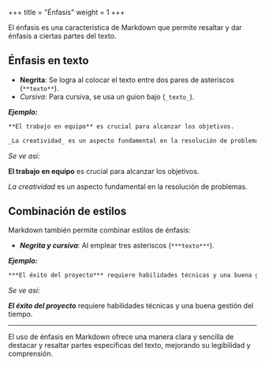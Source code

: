 +++
title = "Énfasis"
weight = 1
+++

El énfasis es una característica de Markdown que permite resaltar y dar énfasis a ciertas partes del texto.

## Énfasis en texto

- **Negrita**: Se logra al colocar el texto entre dos pares de asteriscos (`**texto**`).
- _Cursiva_: Para cursiva, se usa un guion bajo (`_texto_`).

***Ejemplo:***

```markdown
**El trabajo en equipo** es crucial para alcanzar los objetivos.

_La creatividad_ es un aspecto fundamental en la resolución de problemas.
```

_Se ve así:_

**El trabajo en equipo** es crucial para alcanzar los objetivos.

_La creatividad_ es un aspecto fundamental en la resolución de problemas.

## Combinación de estilos

Markdown también permite combinar estilos de énfasis:

- ***Negrita y cursiva***: Al emplear tres asteriscos (`***texto***`).

***Ejemplo:***

```markdown
***El éxito del proyecto*** requiere habilidades técnicas y una buena gestión del tiempo.
```

_Se ve así:_

***El éxito del proyecto*** requiere habilidades técnicas y una buena gestión del tiempo.

---

El uso de énfasis en Markdown ofrece una manera clara y sencilla de destacar y resaltar partes específicas del texto, mejorando su legibilidad y comprensión.